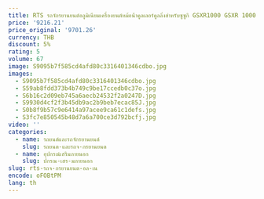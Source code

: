 ```yaml
---
title: RTS รถจักรยานยนต์อลูมิเนียมเครื่องยนต์หม้อน้ําคูลเลอร์คูลลิ่งสําหรับซูซูกิ GSXR1000 GSXR 1000 2005-2006
price: '9216.21'
price_original: '9701.26'
currency: THB
discount: 5%
rating: 5
volume: 67
image: S9095b7f585cd4afd80c3316401346cdbo.jpg
images:
  - S9095b7f585cd4afd80c3316401346cdbo.jpg
  - S59ab8fdd373b4b749c9be17ccedb0c37o.jpg
  - S6b16c2d09eb745a6aecb24532f2a0247D.jpg
  - S9930d4cf2f3b45db9ac2b9beb7ecac85J.jpg
  - S0b8f9b57c9e6414a97acee9ca61c1defs.jpg
  - S3fc7e850545b48d7a6a700ce3d792bcfj.jpg
video: ''
categories:
  - name: รถยนต์และรถจักรยานยนต์
    slug: รถยนต-และรถจ-กรยานยนต
  - name: อุปกรณ์เสริมภายนอก
    slug: ปกรณ-เสร-มภายนอก
slug: rts-รถจ-กรยานยนต-อล-เน
encode: oFOBtPM
lang: th
---
```

  